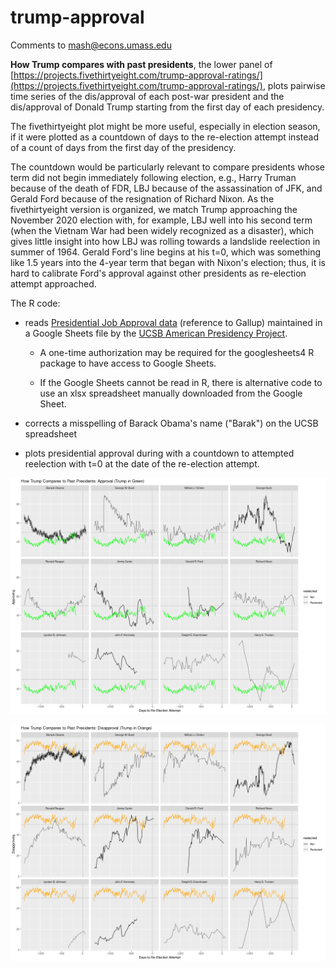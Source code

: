 # trump-approval

Comments to [mash@econs.umass.edu](mailto:mash@econs.umass.edu)

**How Trump compares with past presidents**, the lower panel of
  [https://projects.fivethirtyeight.com/trump-approval-ratings/](https://projects.fivethirtyeight.com/trump-approval-ratings/),
  plots pairwise time series of the dis/approval of each post-war
  president and the dis/approval of Donald Trump starting from the
  first day of each presidency.

The fivethirtyeight plot might be more useful, especially in election
season, if it were plotted as a countdown of days to the re-election
attempt instead of a count of days from the first day of the
presidency.

The countdown would be particularly relevant to compare presidents
whose term did not begin immediately following election, e.g., Harry
Truman because of the death of FDR, LBJ because of the assassination
of JFK, and Gerald Ford because of the resignation of Richard
Nixon. As the fivethirtyeight version is organized, we match Trump
approaching the November 2020 election with, for example, LBJ well
into his second term (when the Vietnam War had been widely recognized
as a disaster), which gives little insight into how LBJ was rolling
towards a landslide reelection in summer of 1964. Gerald Ford's line
begins at his t=0, which was something like 1.5 years into the 4-year
term that began with Nixon's election; thus, it is hard to calibrate
Ford's approval against other presidents as re-election attempt
approached.

The R code:

- reads [Presidential Job Approval data](https://www.presidency.ucsb.edu/statistics/data/presidential-job-approval)
  (reference to Gallup) maintained in a Google Sheets file by the [UCSB American
  Presidency Project](https://www.presidency.ucsb.edu/).

    - A one-time authorization may be required for the googlesheets4 R
      package to have access to Google Sheets.

    - If the Google Sheets cannot be read in R, there is alternative
      code to use an xlsx spreadsheet manually downloaded from the
      Google Sheet.

- corrects a misspelling of Barack Obama's name ("Barak") on the UCSB spreadsheet

- plots presidential approval during with a countdown to attempted
  reelection with t=0 at the date of the re-election attempt.

![Approval Data](How-Trump-Approval-Compares-1.png)

![Disapproval Data](How-Trump-Approval-Compares-2.png)
